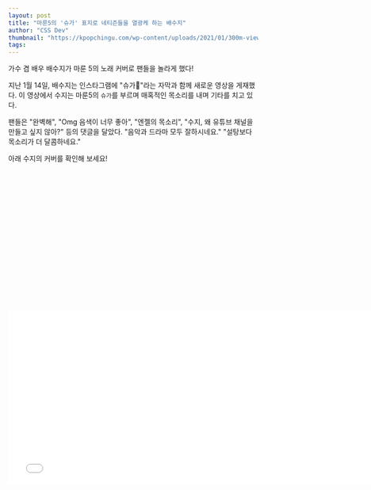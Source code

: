 ```yaml
---
layout: post
title: "마룬5의 '슈가' 표지로 네티즌들을 열광케 하는 배수지"
author: "CSS Dev"
thumbnail: "https://kpopchingu.com/wp-content/uploads/2021/01/300m-views-4-890x512.png"
tags: 
---
```



가수 겸 배우 배수지가 마룬 5의 노래 커버로 팬들을 놀라게 했다!

지난 1월 14일, 배수지는 인스타그램에 "슈가🎸"라는 자막과 함께 새로운 영상을 게재했다. 이 영상에서 수지는 마룬5의 `슈가`를 부르며 매혹적인 목소리를 내며 기타를 치고 있다.

팬들은 "완벽해", "Omg 음색이 너무 좋아", "엔젤의 목소리", "수지, 왜 유튜브 채널을 만들고 싶지 않아?" 등의 댓글을 달았다. "음악과 드라마 모두 잘하시네요." "설탕보다 목소리가 더 달콤하네요."

아래 수지의 커버를 확인해 보세요!


<div class="video_wrapper" style="padding-top: 56.25%;">
    <iframe width="760" height="350" frameborder="0" allow="accelerometer; autoplay; clipboard-write; encrypted-media; gyroscope; picture-in-picture" allowfullscreen="" class="lazyload" src="null"></iframe>
</div>
